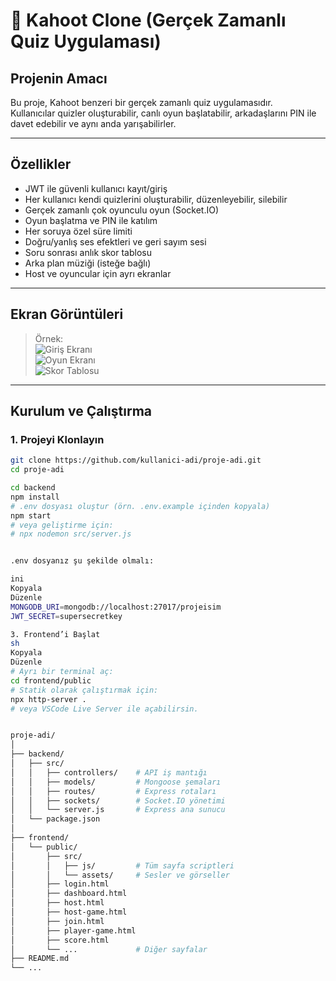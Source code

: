 # 🎉 Kahoot Clone (Gerçek Zamanlı Quiz Uygulaması)

## Projenin Amacı

Bu proje, Kahoot benzeri bir gerçek zamanlı quiz uygulamasıdır.  
Kullanıcılar quizler oluşturabilir, canlı oyun başlatabilir, arkadaşlarını PIN ile davet edebilir ve aynı anda yarışabilirler.

---

## Özellikler

- JWT ile güvenli kullanıcı kayıt/giriş
- Her kullanıcı kendi quizlerini oluşturabilir, düzenleyebilir, silebilir
- Gerçek zamanlı çok oyunculu oyun (Socket.IO)
- Oyun başlatma ve PIN ile katılım
- Her soruya özel süre limiti
- Doğru/yanlış ses efektleri ve geri sayım sesi
- Soru sonrası anlık skor tablosu
- Arka plan müziği (isteğe bağlı)
- Host ve oyuncular için ayrı ekranlar

---

## Ekran Görüntüleri

> Örnek:  
> ![Giriş Ekranı](docs/screens/login.png)  
> ![Oyun Ekranı](docs/screens/game.png)  
> ![Skor Tablosu](docs/screens/score.png)

---

## Kurulum ve Çalıştırma

### 1. Projeyi Klonlayın

```sh
git clone https://github.com/kullanici-adi/proje-adi.git
cd proje-adi

cd backend
npm install
# .env dosyası oluştur (örn. .env.example içinden kopyala)
npm start
# veya geliştirme için:
# npx nodemon src/server.js


.env dosyanız şu şekilde olmalı:

ini
Kopyala
Düzenle
MONGODB_URI=mongodb://localhost:27017/projeisim
JWT_SECRET=supersecretkey

3. Frontend’i Başlat
sh
Kopyala
Düzenle
# Ayrı bir terminal aç:
cd frontend/public
# Statik olarak çalıştırmak için:
npx http-server .
# veya VSCode Live Server ile açabilirsin.


proje-adi/
│
├── backend/
│   ├── src/
│   │   ├── controllers/    # API iş mantığı
│   │   ├── models/         # Mongoose şemaları
│   │   ├── routes/         # Express rotaları
│   │   ├── sockets/        # Socket.IO yönetimi
│   │   └── server.js       # Express ana sunucu
│   └── package.json
│
├── frontend/
│   └── public/
│       ├── src/
│       │   ├── js/         # Tüm sayfa scriptleri
│       │   └── assets/     # Sesler ve görseller
│       ├── login.html
│       ├── dashboard.html
│       ├── host.html
│       ├── host-game.html
│       ├── join.html
│       ├── player-game.html
│       ├── score.html
│       └── ...             # Diğer sayfalar
├── README.md
└── ...

